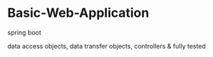 # Basic-Web-Application
spring boot


data access objects, data transfer objects, controllers & fully tested
	
